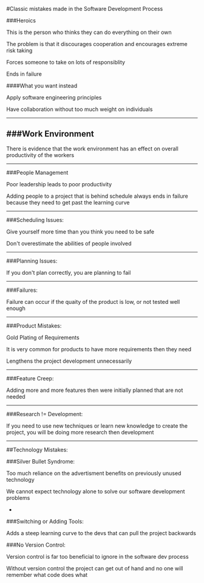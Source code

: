 #Classic mistakes made in the Software Development Process

###Heroics

This is the person who thinks they can do everything on their own

The problem is that it discourages cooperation and encourages extreme risk taking

Forces someone to take on lots of responsiblity

Ends in failure

####What you want instead

Apply software engineering principles

Have collaboration without too much weight on individuals

***

###Work Environment
-

There is evidence that the work environment has an effect on overall productivity of the workers

***

###People Management

Poor leadership leads to poor productivity

Adding people to a project that is behind schedule always ends in failure because they need to get past the learning curve

***

###Scheduling Issues:

Give yourself more time than you think you need to be safe

Don't overestimate the abilities of people involved

***

###Planning Issues:

If you don't plan correctly, you are planning to fail

***

###Failures:

Failure can occur if the quaity of the product is low, or not tested well enough

***

###Product Mistakes:

Gold Plating of Requirements

It is very common for products to have more requirements then they need

Lengthens the project development unnecessarily

***

###Feature Creep:


Adding more and more features then were initially planned that are not needed

***

###Research != Development:

If you need to use new techniques or learn new knowledge to create the project, you will be doing more research then development

***

##Technology Mistakes:

###Silver Bullet Syndrome:

Too much reliance on the advertisment benefits on previously unused technology

We cannot expect technology alone to solve our software development problems

-

###Switching or Adding Tools:

Adds a steep learning curve to the devs that can pull the project backwards


###No Version Control:

Version control is far too beneficial to ignore in the software dev process

Without version control the project can get out of hand and no one will remember what code does what
